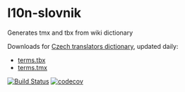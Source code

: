 # l10n-slovnik
Generates tmx and tbx from wiki dictionary

Downloads for [Czech translators dictionary][1], updated daily:

* [terms.tbx](http://dl.cihar.com/l10n/terms.tbx)
* [terms.tmx](http://dl.cihar.com/l10n/terms.tmx)


[1]: http://wiki.l10n.cz/P%C5%99ekladatelsk%C3%BD_slovn%C3%ADk

[![Build Status](https://travis-ci.org/nijel/l10n-slovnik.svg?branch=master)](https://travis-ci.org/nijel/l10n-slovnik)
[![codecov](https://codecov.io/gh/nijel/l10n-slovnik/branch/master/graph/badge.svg)](https://codecov.io/gh/nijel/l10n-slovnik)
